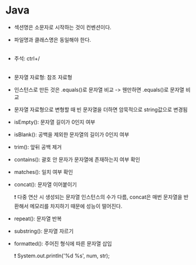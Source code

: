 # Java

- 섹션명은 소문자로 시작하는 것이 컨벤션이다.
- 파일명과 클래스명은 동일해야 한다.
  <br><br>
- 주석: ctrl+/
  <br><br>
- 문자열 자료형: 참조 자료형
- 인스턴스로 만든 것은 .equals()로 문자열 비교 -> 웬만하면 .equals()로 문자열 비교
- 문자열 자료형으로 변형할 때 빈 문자열을 더하면 암묵적으로 string값으로 변경됨
- isEmpty(): 문자열 길이가 0인지 여부
- isBlank(): 공백을 제외한 문자열의 길이가 0인지 여부
- trim(): 앞뒤 공백 제거
- contains(): 괄호 안 문자가 문자열에 존재하는지 여부 확인
- matches(): 일치 여부 확인
- concat(): 문자열 이어붙이기

  ❗ 다중 연산 시 생성되는 문자열 인스턴스의 수가 다름, concat은 매번 문자열을 반환해서 메모리를 차지하기 때문에 성능이 떨어진다.

- repeat(): 문자열 반복
- substring(): 문자열 자르기
- formatted(): 주어진 형식에 따른 문자열 삽입

  ❗ System.out.println('%d %s', num, str);
